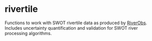 # rivertile

Functions to work with SWOT rivertile data as produced by [RiverObs](https://github.com/SWOTAlgorithms/RiverObs). Includes uncertainty quantification and validation for SWOT river processing algorithms. 


